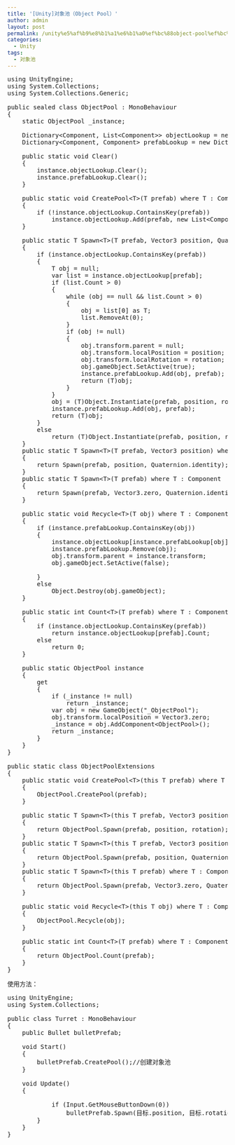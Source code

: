 ```yaml
---
title: '[Unity]对象池（Object Pool）'
author: admin
layout: post
permalink: /unity%e5%af%b9%e8%b1%a1%e6%b1%a0%ef%bc%88object-pool%ef%bc%89/
categories:
  - Unity
tags:
  - 对象池
---
```

<pre class="lang:default decode:true">using UnityEngine;
using System.Collections;
using System.Collections.Generic;

public sealed class ObjectPool : MonoBehaviour
{
	static ObjectPool _instance;

	Dictionary&lt;Component, List&lt;Component&gt;&gt; objectLookup = new Dictionary&lt;Component, List&lt;Component&gt;&gt;();
	Dictionary&lt;Component, Component&gt; prefabLookup = new Dictionary&lt;Component, Component&gt;();

	public static void Clear()
	{
		instance.objectLookup.Clear();
		instance.prefabLookup.Clear();
	}

	public static void CreatePool&lt;T&gt;(T prefab) where T : Component
	{
		if (!instance.objectLookup.ContainsKey(prefab))
			instance.objectLookup.Add(prefab, new List&lt;Component&gt;());
	}

	public static T Spawn&lt;T&gt;(T prefab, Vector3 position, Quaternion rotation) where T : Component
	{
		if (instance.objectLookup.ContainsKey(prefab))
		{
			T obj = null;
			var list = instance.objectLookup[prefab];
			if (list.Count &gt; 0)
			{
				while (obj == null && list.Count &gt; 0)
				{
					obj = list[0] as T;
					list.RemoveAt(0);
				}
				if (obj != null)
				{
					obj.transform.parent = null;
					obj.transform.localPosition = position;
					obj.transform.localRotation = rotation;
					obj.gameObject.SetActive(true);
					instance.prefabLookup.Add(obj, prefab);
					return (T)obj;
				}
			}
			obj = (T)Object.Instantiate(prefab, position, rotation);
			instance.prefabLookup.Add(obj, prefab);
			return (T)obj;
		}
		else
			return (T)Object.Instantiate(prefab, position, rotation);
	}
	public static T Spawn&lt;T&gt;(T prefab, Vector3 position) where T : Component
	{
		return Spawn(prefab, position, Quaternion.identity);
	}
	public static T Spawn&lt;T&gt;(T prefab) where T : Component
	{
		return Spawn(prefab, Vector3.zero, Quaternion.identity);
	}

	public static void Recycle&lt;T&gt;(T obj) where T : Component
	{
		if (instance.prefabLookup.ContainsKey(obj))
		{
			instance.objectLookup[instance.prefabLookup[obj]].Add(obj);
			instance.prefabLookup.Remove(obj);
			obj.transform.parent = instance.transform;
			obj.gameObject.SetActive(false);

		}
		else
			Object.Destroy(obj.gameObject);
	}

	public static int Count&lt;T&gt;(T prefab) where T : Component
	{
		if (instance.objectLookup.ContainsKey(prefab))
			return instance.objectLookup[prefab].Count;
		else
			return 0;
	}

	public static ObjectPool instance
	{
		get
		{
			if (_instance != null)
				return _instance;
			var obj = new GameObject("_ObjectPool");
			obj.transform.localPosition = Vector3.zero;
			_instance = obj.AddComponent&lt;ObjectPool&gt;();
			return _instance;
		}
	}
}

public static class ObjectPoolExtensions
{
	public static void CreatePool&lt;T&gt;(this T prefab) where T : Component
	{
		ObjectPool.CreatePool(prefab);
	}

	public static T Spawn&lt;T&gt;(this T prefab, Vector3 position, Quaternion rotation) where T : Component
	{
		return ObjectPool.Spawn(prefab, position, rotation);
	}
	public static T Spawn&lt;T&gt;(this T prefab, Vector3 position) where T : Component
	{
		return ObjectPool.Spawn(prefab, position, Quaternion.identity);
	}
	public static T Spawn&lt;T&gt;(this T prefab) where T : Component
	{
		return ObjectPool.Spawn(prefab, Vector3.zero, Quaternion.identity);
	}

	public static void Recycle&lt;T&gt;(this T obj) where T : Component
	{
		ObjectPool.Recycle(obj);
	}

	public static int Count&lt;T&gt;(T prefab) where T : Component
	{
		return ObjectPool.Count(prefab);
	}
}</pre>

使用方法：

<pre class="lang:default decode:true ">using UnityEngine;
using System.Collections;

public class Turret : MonoBehaviour
{
	public Bullet bulletPrefab;

	void Start()
	{
		bulletPrefab.CreatePool();//创建对象池
	}

	void Update()
	{

			if (Input.GetMouseButtonDown(0))
				bulletPrefab.Spawn(目标.position, 目标.rotation);
		}
	}
}</pre>

&nbsp;